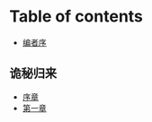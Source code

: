 # Table of contents

* [编者序](README.md)

## 诡秘归来

* [序章](gui-mi-gui-lai/xu-zhang.md)
* [第一章](gui-mi-gui-lai/di-yi-zhang.md)

